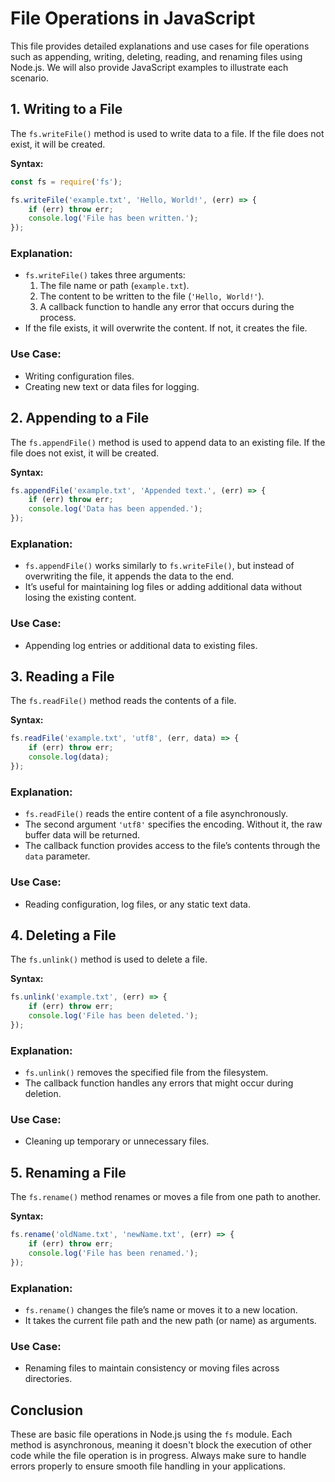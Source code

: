 
# File Operations in JavaScript

This file provides detailed explanations and use cases for file operations such as appending, writing, deleting, reading, and renaming files using Node.js. We will also provide JavaScript examples to illustrate each scenario.

## 1. Writing to a File

The `fs.writeFile()` method is used to write data to a file. If the file does not exist, it will be created.

**Syntax:**
```javascript
const fs = require('fs');

fs.writeFile('example.txt', 'Hello, World!', (err) => {
    if (err) throw err;
    console.log('File has been written.');
});
```

### Explanation:
- `fs.writeFile()` takes three arguments:
  1. The file name or path (`example.txt`).
  2. The content to be written to the file (`'Hello, World!'`).
  3. A callback function to handle any error that occurs during the process.
- If the file exists, it will overwrite the content. If not, it creates the file.

### Use Case:
- Writing configuration files.
- Creating new text or data files for logging.

## 2. Appending to a File

The `fs.appendFile()` method is used to append data to an existing file. If the file does not exist, it will be created.

**Syntax:**
```javascript
fs.appendFile('example.txt', 'Appended text.', (err) => {
    if (err) throw err;
    console.log('Data has been appended.');
});
```

### Explanation:
- `fs.appendFile()` works similarly to `fs.writeFile()`, but instead of overwriting the file, it appends the data to the end.
- It’s useful for maintaining log files or adding additional data without losing the existing content.

### Use Case:
- Appending log entries or additional data to existing files.

## 3. Reading a File

The `fs.readFile()` method reads the contents of a file.

**Syntax:**
```javascript
fs.readFile('example.txt', 'utf8', (err, data) => {
    if (err) throw err;
    console.log(data);
});
```

### Explanation:
- `fs.readFile()` reads the entire content of a file asynchronously.
- The second argument `'utf8'` specifies the encoding. Without it, the raw buffer data will be returned.
- The callback function provides access to the file’s contents through the `data` parameter.

### Use Case:
- Reading configuration, log files, or any static text data.

## 4. Deleting a File

The `fs.unlink()` method is used to delete a file.

**Syntax:**
```javascript
fs.unlink('example.txt', (err) => {
    if (err) throw err;
    console.log('File has been deleted.');
});
```

### Explanation:
- `fs.unlink()` removes the specified file from the filesystem.
- The callback function handles any errors that might occur during deletion.

### Use Case:
- Cleaning up temporary or unnecessary files.

## 5. Renaming a File

The `fs.rename()` method renames or moves a file from one path to another.

**Syntax:**
```javascript
fs.rename('oldName.txt', 'newName.txt', (err) => {
    if (err) throw err;
    console.log('File has been renamed.');
});
```

### Explanation:
- `fs.rename()` changes the file’s name or moves it to a new location.
- It takes the current file path and the new path (or name) as arguments.

### Use Case:
- Renaming files to maintain consistency or moving files across directories.

## Conclusion

These are basic file operations in Node.js using the `fs` module. Each method is asynchronous, meaning it doesn't block the execution of other code while the file operation is in progress. Always make sure to handle errors properly to ensure smooth file handling in your applications.
